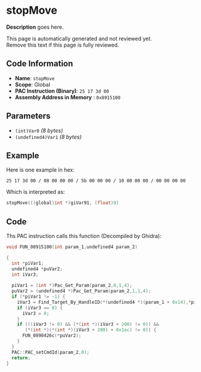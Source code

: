 # stopMove

**Description** goes here.

This page is automatically generated and not reviewed yet.<br>Remove this text if this page is fully reviewed.

## Code Information

- **Name**: `stopMove`
- **Scope**: Global
- **PAC Instruction (Binary)**: `25 17 3d 00`
- **Assembly Address in Memory** : `0x8915100`

## Parameters

- `(int)Var0` *(8 bytes)*
- `(undefined4)Var1` *(8 bytes)*

## Example

Here is one example in hex:

```25 17 3d 00 / 08 00 00 00 / 5b 00 00 00 / 10 00 00 00 / 00 00 00 00```

Which is interpreted as:

```c
stopMove(((global)int *)giVar91, (float)0)
```

## Code

Ths PAC instruction calls this function (Decompiled by Ghidra):

```c
void FUN_08915100(int param_1,undefined4 param_2)

{
  int *piVar1;
  undefined4 *puVar2;
  int iVar3;
  
  piVar1 = (int *)Pac_Get_Param(param_2,0,1,4);
  puVar2 = (undefined4 *)Pac_Get_Param(param_2,1,1,4);
  if (*piVar1 != -1) {
    iVar3 = Find_Target_By_HandleID(*(undefined4 *)(param_1 + 0x14),*piVar1,1);
    if (iVar3 == 0) {
      iVar3 = 0;
    }
    if (((iVar3 != 0) && (*(int *)(iVar3 + 200) != 0)) &&
       (*(int *)(*(int *)(iVar3 + 200) + 0x1ec) != 0)) {
      FUN_0898426c(*puVar2);
    }
  }
  PAC::PAC_setCmdId(param_2,0);
  return;
}
```

